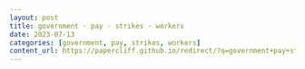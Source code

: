 ```yaml
---
layout: post
title: government · pay · strikes · workers
date: 2023-07-13
categories: [government, pay, strikes, workers]
content_url: https://papercliff.github.io/redirect/?q=government+pay+strikes+workers&tbs=cdr:1,cd_min:7/12/2023,cd_max:7/14/2023
---
```

